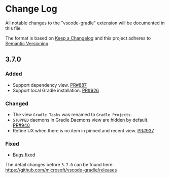 # Change Log
All notable changes to the "vscode-gradle" extension will be documented in this file.

The format is based on [Keep a Changelog](http://keepachangelog.com/en/1.0.0/)
and this project adheres to [Semantic Versioning](http://semver.org/spec/v2.0.0.html).

## 3.7.0
### Added
- Support dependency view. [PR#887](https://github.com/microsoft/vscode-gradle/pull/887)
- Support local Gradle installation. [PR#926](https://github.com/microsoft/vscode-gradle/pull/926)
### Changed
- The view `Gradle Tasks` was renamed to `Gradle Projects`.
- `STOPPED` daemons in Gradle Daemons view are hidden by default. [PR#940](https://github.com/microsoft/vscode-gradle/pull/940)
- Refine UX when there is no item in pinned and recent view. [PR#937](https://github.com/microsoft/vscode-gradle/pull/937)
### Fixed
- [Bugs fixed](https://github.com/microsoft/vscode-gradle/issues?q=is%3Aissue+label%3Abug+milestone%3A3.7.0+is%3Aclosed)

The detail changes before `3.7.0` can be found here: https://github.com/microsoft/vscode-gradle/releases
